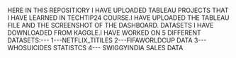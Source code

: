 HERE IN THIS REPOSITIORY I HAVE UPLOADED TABLEAU PROJECTS THAT I HAVE LEARNED IN TECHTIP24 COURSE.I HAVE UPLOADED THE TABLEAU FILE AND THE SCREENSHOT OF THE DASHBOARD.
DATASETS I HAVE DOWNLOADED FROM KAGGLE.I HAVE WORKED ON 5 DIFFERENT DATASETS:---
                                                                              1---NETFLIX_TITILES
                                                                              2---FIFAWORLDCUP DATA
                                                                              3--- WHOSUICIDES STATISTCS
                                                                              4--- SWIGGYINDIA SALES DATA
